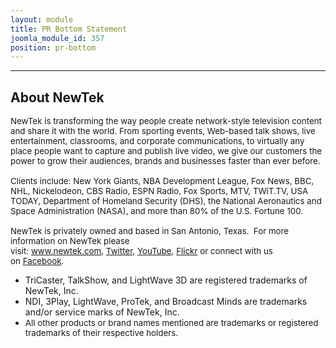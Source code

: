 ```yaml
---
layout: module
title: PR Bottom Statement
joomla_module_id: 357
position: pr-bottom
---
```

<hr />
<h2>About NewTek</h2>
<div style="text-align: left;"><span style="font-size: 10pt;">NewTek is transforming the way people create network-style television content and share it with the world. From sporting events, Web-based talk shows, live entertainment, classrooms, and corporate communications, to virtually any place people want to capture and publish live video, we give our customers the power to grow their audiences, brands and businesses faster than ever before. </span>
</div>
<div style="text-align: left;"><span style="font-size: 10pt;"><br />Clients include: New York Giants, NBA Development League, Fox News, BBC, NHL, Nickelodeon, CBS Radio, ESPN Radio, Fox Sports, MTV, TWiT.TV, USA TODAY, Department of Homeland Security (DHS), the National Aeronautics and Space Administration (NASA), and more than 80% of the U.S. Fortune 100. </span>
</div>
<div style="text-align: left;"><span style="font-size: 10pt;"><br />NewTek is privately owned and based in San Antonio, Texas.&nbsp; For more information on NewTek please visit:&nbsp;<a href="http://www.newtek.com">www.newtek.com</a>,&nbsp;<a href="https://twitter.com/newtekinc" target="_blank">Twitter</a>,&nbsp;<a href="http://www.youtube.com/newtekinc" target="_blank">YouTube</a>,&nbsp;<a href="http://www.flickr.com/photos/newtekinc/" target="_blank">Flickr</a>&nbsp;or connect with us on&nbsp;<a href="http://www.facebook.com/newtekinc" target="_blank">Facebook</a>.</span>
</div>
<ul>
	<li style="text-align: left;">TriCaster, TalkShow, and LightWave 3D are registered trademarks of NewTek, Inc.</li>
	<li style="text-align: left;">NDI, 3Play, LightWave, ProTek, and Broadcast Minds are trademarks and/or service marks of NewTek, Inc.</li>
	<li>
		<div style="text-align: left;"><span style="font-size: 10pt;">All other products or brand names mentioned are trademarks or registered trademarks of their respective holders. </span>
		</div></li>
</ul>
